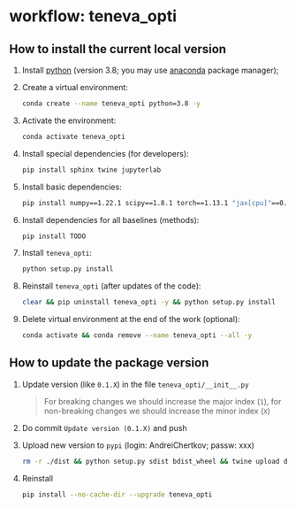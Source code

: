 # workflow: teneva_opti


## How to install the current local version

1. Install [python](https://www.python.org) (version 3.8; you may use [anaconda](https://www.anaconda.com) package manager);

2. Create a virtual environment:
    ```bash
    conda create --name teneva_opti python=3.8 -y
    ```

3. Activate the environment:
    ```bash
    conda activate teneva_opti
    ```

4. Install special dependencies (for developers):
    ```bash
    pip install sphinx twine jupyterlab
    ```

5. Install basic dependencies:
    ```bash
    pip install numpy==1.22.1 scipy==1.8.1 torch==1.13.1 "jax[cpu]"==0.4.3
    ```

6. Install dependencies for all baselines (methods):
    ```bash
    pip install TODO
    ```

7. Install `teneva_opti`:
    ```bash
    python setup.py install
    ```

8. Reinstall `teneva_opti` (after updates of the code):
    ```bash
    clear && pip uninstall teneva_opti -y && python setup.py install
    ```

9. Delete virtual environment at the end of the work (optional):
    ```bash
    conda activate && conda remove --name teneva_opti --all -y
    ```


## How to update the package version

1. Update version (like `0.1.X`) in the file `teneva_opti/__init__.py`

    > For breaking changes we should increase the major index (`1`), for non-breaking changes we should increase the minor index (`X`)

2. Do commit `Update version (0.1.X)` and push

3. Upload new version to `pypi` (login: AndreiChertkov; passw: xxx)
    ```bash
    rm -r ./dist && python setup.py sdist bdist_wheel && twine upload dist/*
    ```

4. Reinstall
    ```bash
    pip install --no-cache-dir --upgrade teneva_opti
    ```
